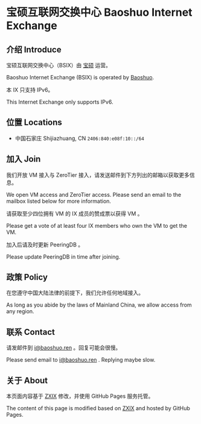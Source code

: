 # 宝硕互联网交换中心 Baoshuo Internet Exchange

## 介绍 Introduce

宝硕互联网交换中心（BSIX）由 [宝硕](https://baoshuo.ren) 运营。

Baoshuo Internet Exchange (BSIX) is operated by [Baoshuo](https://baoshuo.ren).

本 IX 只支持 IPv6。

This Internet Exchange only supports IPv6.

## 位置 Locations

+ 中国石家庄 Shijiazhuang, CN `2406:840:e08f:10::/64`

## 加入 Join

我们开放 VM 接入与 ZeroTier 接入，请发送邮件到下方列出的邮箱以获取更多信息。

We open VM access and ZeroTier access. Please send an email to the mailbox listed below for more information.

请获取至少四位拥有 VM 的 IX 成员的赞成票以获得 VM 。

Please get a vote of at least four IX members who own the VM to get the VM.

加入后请及时更新 PeeringDB 。

Please update PeeringDB in time after joining.

## 政策 Policy

在您遵守中国大陆法律的前提下，我们允许任何地域接入。

As long as you abide by the laws of Mainland China, we allow access from any region.

## 联系 Contact

请发邮件到 [i@baoshuo.ren](mailto:i@baoshuo.ren) 。回复可能会很慢。

Please send email to [i@baoshuo.ren](mailto:i@baoshuo.ren) . Replying maybe slow.

## 关于 About

本页面内容基于 [ZXIX](https://ix.zxinc.org) 修改，并使用 GitHub Pages 服务托管。

The content of this page is modified based on [ZXIX](https://ix.zxinc.org) and hosted by GitHub Pages.
